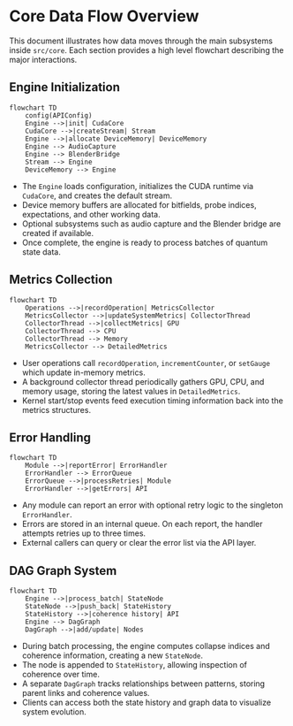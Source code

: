 # Core Data Flow Overview

This document illustrates how data moves through the main subsystems inside `src/core`.
Each section provides a high level flowchart describing the major interactions.

## Engine Initialization

```mermaid
flowchart TD
    config(APIConfig)
    Engine -->|init| CudaCore
    CudaCore -->|createStream| Stream
    Engine -->|allocate DeviceMemory| DeviceMemory
    Engine --> AudioCapture
    Engine --> BlenderBridge
    Stream --> Engine
    DeviceMemory --> Engine
```

- The `Engine` loads configuration, initializes the CUDA runtime via `CudaCore`, and creates the default stream.
- Device memory buffers are allocated for bitfields, probe indices, expectations, and other working data.
- Optional subsystems such as audio capture and the Blender bridge are created if available.
- Once complete, the engine is ready to process batches of quantum state data.

## Metrics Collection

```mermaid
flowchart TD
    Operations -->|recordOperation| MetricsCollector
    MetricsCollector -->|updateSystemMetrics| CollectorThread
    CollectorThread -->|collectMetrics| GPU
    CollectorThread --> CPU
    CollectorThread --> Memory
    MetricsCollector --> DetailedMetrics
```

- User operations call `recordOperation`, `incrementCounter`, or `setGauge` which update in-memory metrics.
- A background collector thread periodically gathers GPU, CPU, and memory usage, storing the latest values in `DetailedMetrics`.
- Kernel start/stop events feed execution timing information back into the metrics structures.

## Error Handling

```mermaid
flowchart TD
    Module -->|reportError| ErrorHandler
    ErrorHandler --> ErrorQueue
    ErrorQueue -->|processRetries| Module
    ErrorHandler -->|getErrors| API
```

- Any module can report an error with optional retry logic to the singleton `ErrorHandler`.
- Errors are stored in an internal queue. On each report, the handler attempts retries up to three times.
- External callers can query or clear the error list via the API layer.

## DAG Graph System

```mermaid
flowchart TD
    Engine -->|process_batch| StateNode
    StateNode -->|push_back| StateHistory
    StateHistory -->|coherence history| API
    Engine --> DagGraph
    DagGraph -->|add/update| Nodes
```

- During batch processing, the engine computes collapse indices and coherence information, creating a new `StateNode`.
- The node is appended to `StateHistory`, allowing inspection of coherence over time.
- A separate `DagGraph` tracks relationships between patterns, storing parent links and coherence values.
- Clients can access both the state history and graph data to visualize system evolution.
